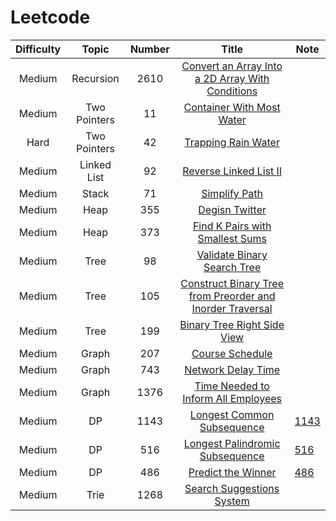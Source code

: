 # Leetcode
| Difficulty | Topic | Number | Title | Note |
|:-----: |:-------:|:------:|:--------:| ---- |
| Medium | Recursion | 2610 | [Convert an Array Into a 2D Array With Conditions](https://leetcode.com/problems/convert-an-array-into-a-2d-array-with-conditions/description/) |  |
| Medium | Two Pointers | 11 | [Container With Most Water](https://leetcode.com/problems/container-with-most-water/description/) |  |
| Hard | Two Pointers | 42 | [Trapping Rain Water](https://leetcode.com/problems/trapping-rain-water/description/) | |
| Medium | Linked List | 92 | [Reverse Linked List II](https://leetcode.com/problems/reverse-linked-list-ii/description/) |  |
| Medium | Stack | 71 | [Simplify Path](https://leetcode.com/problems/simplify-path/) |  |
| Medium | Heap | 355 | [Degisn Twitter](https://leetcode.com/problems/design-twitter/) |  |
| Medium | Heap | 373 | [Find K Pairs with Smallest Sums](https://leetcode.com/problems/find-k-pairs-with-smallest-sums/description/) |  |
| Medium | Tree | 98 | [Validate Binary Search Tree](https://leetcode.com/problems/validate-binary-search-tree/) |  |
| Medium | Tree | 105 | [Construct Binary Tree from Preorder and Inorder Traversal](https://leetcode.com/problems/construct-binary-tree-from-preorder-and-inorder-traversal/description/) |  |
| Medium | Tree | 199 | [Binary Tree Right Side View](https://leetcode.com/problems/binary-tree-right-side-view/description/) |  |
| Medium | Graph | 207 | [Course Schedule](https://leetcode.com/problems/course-schedule/) | |
| Medium | Graph | 743 | [Network Delay Time](https://leetcode.com/problems/network-delay-time/) | |
| Medium | Graph | 1376 | [Time Needed to Inform All Employees](https://leetcode.com/problems/time-needed-to-inform-all-employees/) | |
| Medium | DP | 1143 | [Longest Common Subsequence](https://leetcode.com/problems/longest-common-subsequence/) | [1143](https://github.com/Cotidie/STEADY/tree/main/Algorithm/Leetcode/1143) |
| Medium | DP | 516 | [Longest Palindromic Subsequence](https://leetcode.com/problems/longest-palindromic-subsequence/)| [516](https://github.com/Cotidie/STEADY/tree/main/Algorithm/Leetcode/516) |
| Medium | DP | 486 | [Predict the Winner](https://leetcode.com/problems/predict-the-winner/) | [486](https://github.com/Cotidie/STEADY/tree/main/Algorithm/Leetcode/486) |
| Medium | Trie | 1268 | [Search Suggestions System](https://leetcode.com/problems/search-suggestions-system/) |  |